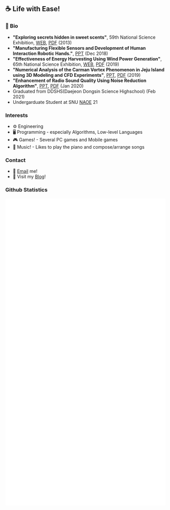 
 
## ☕ Life with Ease!
 
### 📰 Bio
 
- **"Exploring secrets hidden in sweet scents"**, 59th National Science Exhibition, [WEB](https://www.science.go.kr/docviewExIn?fileGubun=exhibit&menuId=59&userFileName=j05920131809.pdf&systemFileName=j05920131809.pdf), [PDF](/files/59.pdf) (2013)
- **"Manufacturing Flexible Sensors and Development of Human Interaction Robotic Hands."**, [PPT](/files/ref.pptx) (Dec 2018)
- **"Effectiveness of Energy Harvesting Using Wind Power Generation"**, 65th National Science Exhibition, [WEB](https://www.science.go.kr/docviewExIn?fileGubun=exhibit&menuId=65&userFileName=j06520191436.pdf&systemFileName=j06520191436.pdf), [PDF](/files/65.pdf) (2019)
- **"Numerical Analysis of the Carman Vortex Phenomenon in Jeju Island using 3D Modeling and CFD Experiments"**, [PPT](/files/18.pptx), [PDF](/files/18.pdf) (2019)
- **"Enhancement of Radio Sound Quality Using Noise Reduction Algorithm"**, [PPT](/files/10.pptx), [PDF](/files/10.pdf) (Jan 2020)
- Graduated from DDSHS(Daejeon Dongsin Science Highschool) (Feb 2021)
- Undergarduate Student at SNU [NAOE](https://naoe.snu.ac.kr/) 21

### Interests

- ⚙️ Engineering
- 🖥️ Programming - especially Algorithms, Low-level Languages
- 🎮 Games! - Several PC games and Mobile games
- 🎹 Music! - Likes to play the piano and compose/arrange songs

### Contact

- 📨 [Email](mailto:celenort@snu.ac.kr) me!
- 💬 Visit my [Blog](https://celenort.github.io)!

### Github Statistics

![](/github-metrics.svg)

